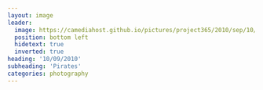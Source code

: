 ```yaml
---
layout: image
leader:
  image: https://camediahost.github.io/pictures/project365/2010/sep/10/100910.jpg
  position: bottom left
  hidetext: true
  inverted: true
heading: '10/09/2010'
subheading: 'Pirates'
categories: photography
---
```

